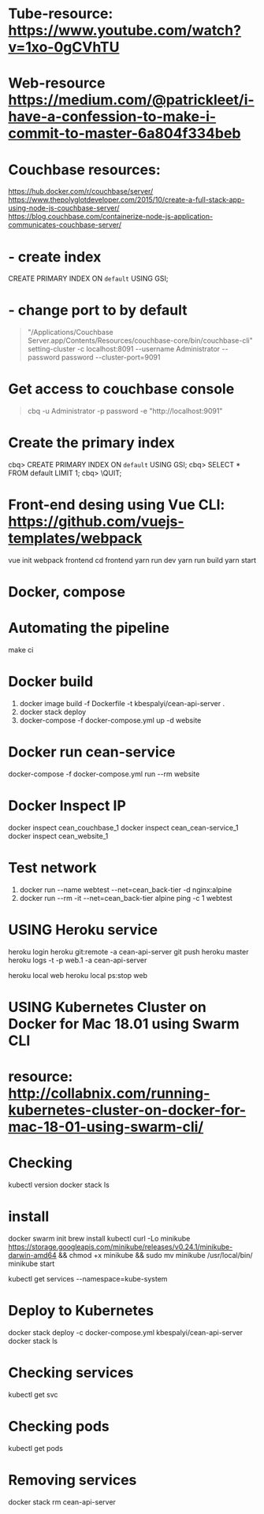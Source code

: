 # Tube-resource: https://www.youtube.com/watch?v=1xo-0gCVhTU
# Web-resource https://medium.com/@patrickleet/i-have-a-confession-to-make-i-commit-to-master-6a804f334beb

# Couchbase resources:
https://hub.docker.com/r/couchbase/server/
https://www.thepolyglotdeveloper.com/2015/10/create-a-full-stack-app-using-node-js-couchbase-server/
https://blog.couchbase.com/containerize-node-js-application-communicates-couchbase-server/

# - create index
CREATE PRIMARY INDEX ON `default` USING GSI;

# - change port to by default
>"/Applications/Couchbase Server.app/Contents/Resources/couchbase-core/bin/couchbase-cli" setting-cluster -c localhost:8091 --username Administrator --password password --cluster-port=9091

# Get access to couchbase console
>cbq -u Administrator -p password -e "http://localhost:9091"
# Create the primary index
cbq> CREATE PRIMARY INDEX ON `default` USING GSI;
cbq> SELECT * FROM default LIMIT 1;
cbq> \QUIT;

# Front-end desing using Vue CLI: https://github.com/vuejs-templates/webpack

vue init webpack frontend
cd frontend
yarn run dev
yarn run build
yarn start


# Docker, compose

# Automating the pipeline

make ci

# Docker build

1) docker image build -f Dockerfile -t kbespalyi/cean-api-server .
2) docker stack deploy
3) docker-compose -f docker-compose.yml up -d website

# Docker run cean-service

docker-compose -f docker-compose.yml run --rm website

# Docker Inspect IP
docker inspect cean_couchbase_1
docker inspect cean_cean-service_1
docker inspect cean_website_1

# Test network

1) docker run --name webtest --net=cean_back-tier -d nginx:alpine
2) docker run --rm -it --net=cean_back-tier alpine ping -c 1 webtest

# USING Heroku service
heroku login
heroku git:remote -a cean-api-server
git push heroku master
heroku logs -t -p web.1 -a cean-api-server

heroku local web
heroku local ps:stop web


# USING Kubernetes Cluster on Docker for Mac 18.01 using Swarm CLI
# resource: http://collabnix.com/running-kubernetes-cluster-on-docker-for-mac-18-01-using-swarm-cli/

# Checking
kubectl version
docker stack ls

# install
docker swarm init
brew install kubectl
curl -Lo minikube https://storage.googleapis.com/minikube/releases/v0.24.1/minikube-darwin-amd64 && chmod +x minikube && sudo mv minikube /usr/local/bin/
minikube start

kubectl get services --namespace=kube-system

# Deploy to Kubernetes
docker stack deploy -c docker-compose.yml kbespalyi/cean-api-server
docker stack ls

# Checking services
kubectl get svc

# Checking pods
kubectl get pods

# Removing services
docker stack rm cean-api-server
